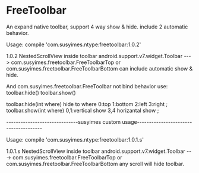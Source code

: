 # FreeToolbar
An expand native toolbar, support 4 way show &amp; hide. include 2 automatic behavior.


Usage:
compile 'com.susyimes.ntype:freetoolbar:1.0.2'


1.0.2
NestedScrollView inside toolbar
android.support.v7.widget.Toolbar  --->  com.susyimes.freetoolbar.FreeToolbarTop  or com.susyimes.freetoolbar.FreeToolbarBottom
can include automatic show & hide.



And com.susyimes.freetoolbar.FreeToolbar not bind behavior use:
toolbar.hide()
toolbar.show()


toolbar.hide(int where)  hide to where  0:top 1:bottom 2:left 3:right  ;
toolbar.show(int where)  0,1:vertical show  3,4 horizantal show ;




------------------------------susyimes custom usage--------------------------------------

Usage:
compile 'com.susyimes.ntype:freetoolbar:1.0.1.s'


1.0.1.s
NestedScrollView inside toolbar
android.support.v7.widget.Toolbar  --->  com.susyimes.freetoolbar.FreeToolbarTop  or com.susyimes.freetoolbar.FreeToolbarBottom
any scroll will hide toolbar. 


